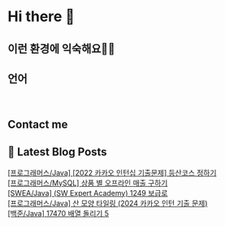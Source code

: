# Hi there 👋

## 이런 환경에 익숙해요✍🏼

## 언어

<p>
  <img alt="" src= "https://img.shields.io/badge/JavaScript-F7DF1E?style=flat-square&logo=JavaScript&logoColor=white"/> 
  <img alt="" src= "https://img.shields.io/badge/TypeScript-black?logo=typescript&logoColor=blue"/>
</p>

## Contact me

## 📕 Latest Blog Posts

<a href=https://devjuice.tistory.com/80>[프로그래머스/Java] [2022 카카오 인턴십 기출문제] 등산코스 정하기</a></br><a href=https://devjuice.tistory.com/79>[프로그래머스/MySQL] 상품 별 오프라인 매출 구하기</a></br><a href=https://devjuice.tistory.com/78>[SWEA/Java] (SW Expert Academy) 1249 보급로</a></br><a href=https://devjuice.tistory.com/77>[프로그래머스/Java] 산 모양 타일링 (2024 카카오 인턴 기출 문제)</a></br><a href=https://devjuice.tistory.com/76>[백준/Java] 17470 배열 돌리기 5</a></br>